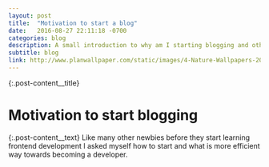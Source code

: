 ```yaml
---
layout: post
title:  "Motivation to start a blog"
date:   2016-08-27 22:11:18 -0700
categories: blog
description: A small introduction to why am I starting blogging and other thoughts out loud.  
subtitle: blog
link: http://www.planwallpaper.com/static/images/4-Nature-Wallpapers-2014-1_ukaavUI.jpg
---
```

<!-- {:.image}
![alt text](https://d13yacurqjgara.cloudfront.net/users/3460/screenshots/1089675/mcfly_gear_2013.png) -->

{:.post-content__title}
# Motivation to start blogging

{:.post-content__text}
Like many other newbies before they start learning frontend development I asked myself how to start and what is
more efficient way towards becoming a developer.  
